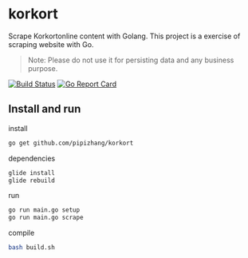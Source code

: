 # korkort
Scrape Korkortonline content with Golang. This project is a exercise of scraping website with Go.

> Note: Please do not use it for persisting data and any business purpose.

[![Build Status](https://travis-ci.org/pipizhang/korkort.svg?branch=master)](https://travis-ci.org/pipizhang/korkort) [![Go Report Card](https://goreportcard.com/badge/github.com/pipizhang/korkort)](https://goreportcard.com/report/github.com/pipizhang/korkort)

## Install and run
install
```bash
go get github.com/pipizhang/korkort
```

dependencies
```bash
glide install
glide rebuild
```

run
```bash
go run main.go setup
go run main.go scrape
```

compile
```bash
bash build.sh
```
